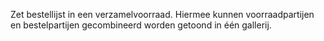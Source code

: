 Zet bestellijst in een verzamelvoorraad. Hiermee kunnen voorraadpartijen en bestelpartijen gecombineerd worden getoond in één gallerij.
